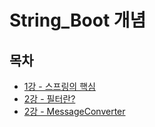 # String_Boot 개념      

## 목차
- [1강 - 스프링의 핵심](./contents/1강.md)
- [2강 - 필터란?](./contents/2강.md)
- [2강 - MessageConverter](./contents/3강.md)